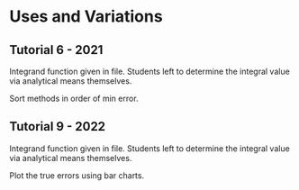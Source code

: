 
# Uses and Variations

## Tutorial 6 - 2021

Integrand function given in file. Students left to determine the integral value via analytical means themselves.

Sort methods in order of min error.

## Tutorial 9 - 2022

Integrand function given in file. Students left to determine the integral value via analytical means themselves.

Plot the true errors using bar charts.